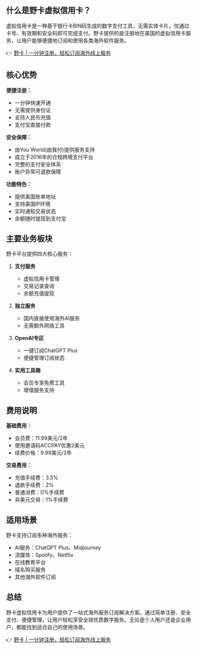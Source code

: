 ## 什么是野卡虚拟信用卡？

虚拟信用卡是一种基于银行卡BIN码生成的数字支付工具，无需实体卡片，仅通过卡号、有效期和安全码即可完成支付。野卡提供的是注册地在美国的虚拟信用卡服务，让用户能够便捷地订阅和使用各类海外软件服务。

👉 [野卡 | 一分钟注册，轻松订阅海外线上服务](https://bit.ly/bewildcard)

## 核心优势

**便捷注册：**
- 一分钟快速开通
- 无需提供身份证
- 支持人民币充值
- 支付宝直接付款

**安全保障：**
- 由You World(由我付)提供服务支持
- 成立于2016年的合规跨境支付平台
- 完整的支付安全体系
- 账户异常可退款保障

**功能特色：**
- 提供美国账单地址
- 支持美国IP环境
- 实时通知交易状态
- 余额随时提现到支付宝

## 主要业务板块

野卡平台提供四大核心服务：

1. **支付服务**
   - 虚拟信用卡管理
   - 交易记录查询
   - 余额充值提现

2. **独立服务**
   - 国内直接使用海外AI服务
   - 无需额外网络工具

3. **OpenAI专区**
   - 一键订阅ChatGPT Plus
   - 便捷管理订阅状态

4. **实用工具箱**
   - 会员专享免费工具
   - 增值服务支持

## 费用说明

**基础费用：**
- 会员费：11.99美元/2年
- 使用邀请码ACCPAY优惠2美元
- 续费价格：9.99美元/2年

**交易费用：**
- 充值手续费：3.5%
- 退款手续费：2%
- 普通消费：0%手续费
- 非美元交易：1%手续费

## 适用场景

野卡支持订阅多种海外服务：
- AI服务：ChatGPT Plus、Midjourney
- 流媒体：Spotify、Netflix
- 在线教育平台
- 域名购买服务
- 其他海外软件订阅

## 总结

野卡虚拟信用卡为用户提供了一站式海外服务订阅解决方案。通过简单注册、安全支付、便捷管理，让用户轻松享受全球优质数字服务。无论是个人用户还是企业用户，都能找到适合自己的使用场景。

👉 [野卡 | 一分钟注册，轻松订阅海外线上服务](https://bit.ly/bewildcard)